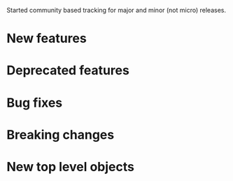 Started community based tracking for major and minor (not micro) releases.

# New features

# Deprecated features

# Bug fixes

# Breaking changes

# New top level objects
